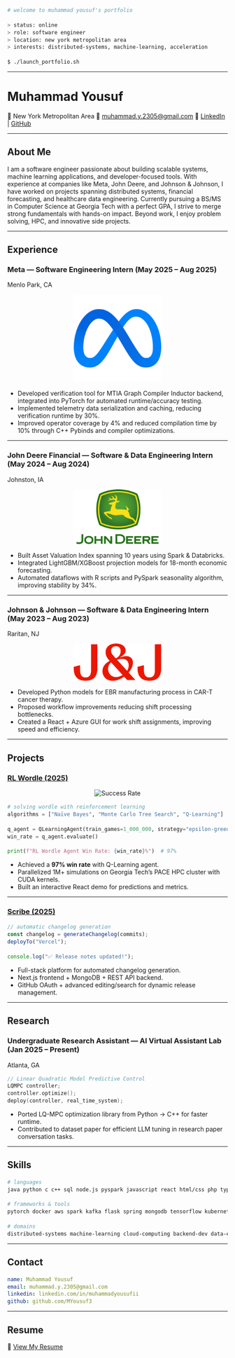 
```bash
# welcome to muhammad yousuf's portfolio

> status: online
> role: software engineer
> location: new york metropolitan area
> interests: distributed-systems, machine-learning, acceleration

$ ./launch_portfolio.sh
```

---

# Muhammad Yousuf

📍 New York Metropolitan Area
📧 [muhammad.y.2305@gmail.com](mailto:muhammad.y.2305@gmail.com)
🔗 [LinkedIn](https://www.linkedin.com/in/muhammadyousufii/) | [GitHub](https://github.com/MYousuf3)

---

## About Me

I am a software engineer passionate about building scalable systems, machine learning applications, and developer-focused tools. With experience at companies like Meta, John Deere, and Johnson & Johnson, I have worked on projects spanning distributed systems, financial forecasting, and healthcare data engineering. Currently pursuing a BS/MS in Computer Science at Georgia Tech with a perfect GPA, I strive to merge strong fundamentals with hands-on impact. Beyond work, I enjoy problem solving, HPC, and innovative side projects.

---

## Experience

### Meta — Software Engineering Intern (May 2025 – Aug 2025)

Menlo Park, CA
<div style="text-align:center">
    <img src="meta.png" width="200" alt="Meta">
</div>

* Developed verification tool for MTIA Graph Compiler Inductor backend, integrated into PyTorch for automated runtime/accuracy testing.
* Implemented telemetry data serialization and caching, reducing verification runtime by 30%.
* Improved operator coverage by 4% and reduced compilation time by 10% through C++ Pybinds and compiler optimizations.

---

### John Deere Financial — Software & Data Engineering Intern (May 2024 – Aug 2024)

Johnston, IA
<div style="text-align:center">
    <img src="deere.png" width="200" alt="DEERE">
</div>

* Built Asset Valuation Index spanning 10 years using Spark & Databricks.
* Integrated LightGBM/XGBoost projection models for 18-month economic forecasting.
* Automated dataflows with R scripts and PySpark seasonality algorithm, improving stability by 34%.

---

### Johnson & Johnson — Software & Data Engineering Intern (May 2023 – Aug 2023)

Raritan, NJ
<div style="text-align:center">
    <img src="jnj.png" width="200" alt="JNJ">
</div>

* Developed Python models for EBR manufacturing process in CAR-T cancer therapy.
* Proposed workflow improvements reducing shift processing bottlenecks.
* Created a React + Azure GUI for work shift assignments, improving speed and efficiency.

---

## Projects

### [RL Wordle (2025)](https://github.com/MYousuf3/wordle-rl)
<div style="text-align:center">
    <img src="demo.gif" width="200" alt="Success Rate">
</div>

```python
# solving wordle with reinforcement learning
algorithms = ["Naïve Bayes", "Monte Carlo Tree Search", "Q-Learning"]

q_agent = QLearningAgent(train_games=1_000_000, strategy="epsilon-greedy")
win_rate = q_agent.evaluate()

print(f"RL Wordle Agent Win Rate: {win_rate}%")  # 97%
```

* Achieved a **97% win rate** with Q-Learning agent.
* Parallelized 1M+ simulations on Georgia Tech’s PACE HPC cluster with CUDA kernels.
* Built an interactive React demo for predictions and metrics.

---

### [Scribe (2025)](https://github.com/MYousuf3/scribe)

```javascript
// automatic changelog generation
const changelog = generateChangelog(commits);
deployTo("Vercel");

console.log("✅ Release notes updated!");
```

* Full-stack platform for automated changelog generation.
* Next.js frontend + MongoDB + REST API backend.
* GitHub OAuth + advanced editing/search for dynamic release management.

---

## Research

### Undergraduate Research Assistant — AI Virtual Assistant Lab (Jan 2025 – Present)

Atlanta, GA

```cpp
// Linear Quadratic Model Predictive Control
LQMPC controller;
controller.optimize();
deploy(controller, real_time_system);
```

* Ported LQ-MPC optimization library from Python → C++ for faster runtime.
* Contributed to dataset paper for efficient LLM tuning in research paper conversation tasks.

---

## Skills

```bash
# languages
java python c c++ sql node.js pyspark javascript react html/css php typescript bash  

# frameworks & tools
pytorch docker aws spark kafka flask spring mongodb tensorflow kubernetes git ci/cd  

# domains
distributed-systems machine-learning cloud-computing backend-dev data-engineering
```

---

## Contact

```yaml
name: Muhammad Yousuf
email: muhammad.y.2305@gmail.com
linkedin: linkedin.com/in/muhammadyousufii
github: github.com/MYousuf3
```

---

## Resume

📄 [View My Resume](MYousufResume27.pdf)
